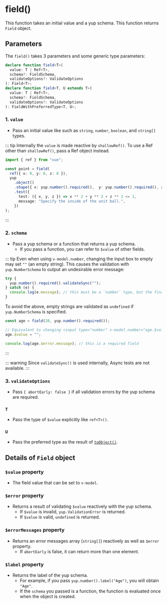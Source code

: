 # field()
This function takes an initial value and a yup schema.
This function returns `Field` object.

## Parameters
The `field()` takes 3 parameters and some generic type parameters:

```typescript
declare function field<T>(
  value: T | Ref<T>,
  schema?: FieldSchema,
  validateOptions?: ValidateOptions
): Field<T>;
declare function field<T, U extends T>(
  value: T | Ref<T>,
  schema?: FieldSchema,
  validateOptions?: ValidateOptions
): FieldWithPreferredType<T, U>;
```

### 1. `value` <Badge type="danger" text="Required" />
- Pass an initial value like such as `string`, `number`, `boolean`, and `string[]` types.

::: tip
Internally the `value` is made reactive by `shallowRef()`.
To use a Ref other than `shallowRef()`, pass a Ref object instead.

```typescript
import { ref } from "vue";

const point = field(
  ref({ x: 0, y: 0, z: 0 }),
  yup
    .object()
    .shape({ x: yup.number().required(),  y: yup.number().required(), z: yup.number().required() })
    .test({
      test: ({ x, y, z }) => x ** 2 + y ** 2 + z ** 2 <= 1,
      message: "Specify the inside of the unit ball.",
    })
);
```
:::

### 2. `schema` <Badge type="info" text="Optional" />
- Pass a yup schema or a function that returns a yup schema.
  - If you pass a function, you can refer to `$value` of other fields.

::: tip
Even when using `v-model.number`, changing the input box to empty may set `""` (an empty string).
This causes the validation with `yup.NumberSchema` to output an undesirable error message:

```typescript
try {
  yup.number().required().validateSync("");
} catch (e) {
  console.log(e.message); // this must be a `number` type, but the final value was: `NaN` (cast from the value `""`).
}
```

To avoid the above, empty strings are validated as `undefined` if `yup.NumberSchema` is specified.

```typescript
const age = field(20, yup.number().required());

// Equivalent to changing <input type="number" v-model.number="age.$value"> to empty
age.$value = "";

console.log(age.$error.message); // this is a required field
```
:::

::: warning
Since `validateSync()` is used internally, Async tests are not available.
:::

### 3. `validateOptions` <Badge type="info" text="Optional" />
- Pass `{ abortEarly: false }` if all validation errors by the yup schema are required.

### `T` <Badge type="info" text="Optional" />
- Pass the type of `$value` explicitly like `ref<T>()`.

### `U` <Badge type="info" text="Optional" />
- Pass the preferred type as the result of [`toObject()`](/api/toObject).

## Details of `Field` object
### `$value` property
- The field value that can be set to `v-model`.

### `$error` property <Badge type="info" text="Readonly" />
- Returns a result of validating `$value` reactively with the yup schema.
  - If `$value` is invalid, `yup.ValidationError` is returned.
  - If `$value` is valid, `undefined` is returned.

### `$errorMessages` property <Badge type="info" text="Readonly" />
- Returns an error messages array (`string[]`) reactively as well as `$error` property.
  - If `abortEarly` is false, it can return more than one element.

### `$label` property <Badge type="info" text="Readonly" />
- Returns the label of the yup schema.
  - For example, if you pass `yup.number().label("Age")`, you will obtain `"Age"`.
  - If the `schema` you passed is a function, the function is evaluated once when the object is created.
